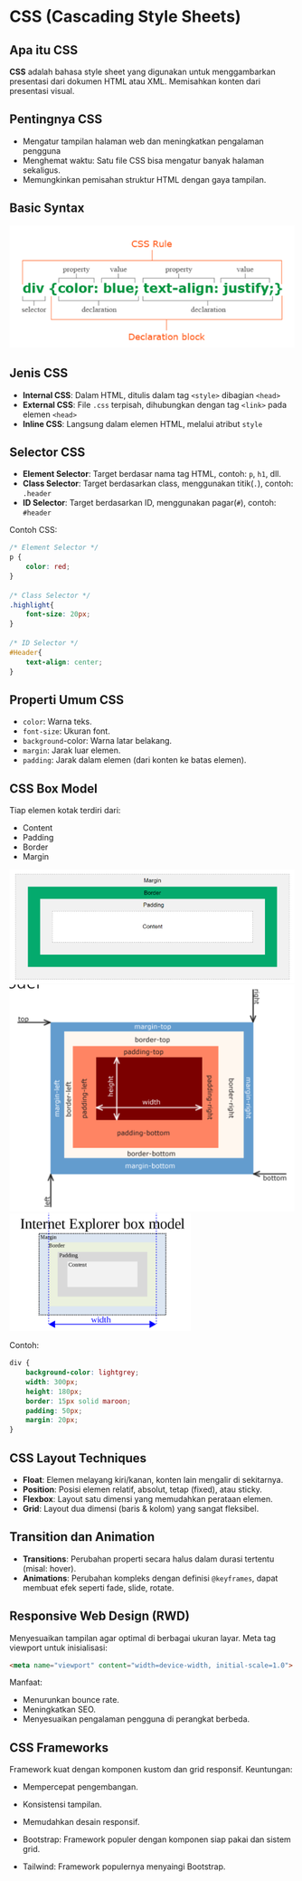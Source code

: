 # CSS (Cascading Style Sheets)

## Apa itu CSS

**CSS** adalah bahasa style sheet yang digunakan untuk menggambarkan presentasi dari dokumen HTML atau XML. Memisahkan konten dari presentasi visual.

## Pentingnya CSS

- Mengatur tampilan halaman web dan meningkatkan pengalaman pengguna
- Menghemat waktu: Satu file CSS bisa mengatur banyak halaman sekaligus.
- Memungkinkan pemisahan struktur HTML dengan gaya tampilan.

## Basic Syntax

![CSS_Basic](/assets/Materi_3/CSS_Basic.png)

## Jenis CSS

- **Internal CSS**: Dalam HTML, ditulis dalam tag `<style>` dibagian `<head>`
- **External CSS**: File `.css` terpisah, dihubungkan dengan tag `<link>` pada elemen `<head>`
- **Inline CSS**: Langsung dalam elemen HTML, melalui atribut `style`

## Selector CSS

- **Element Selector**: Target berdasar nama tag HTML, contoh: `p`, `h1`, dll.
- **Class Selector**: Target berdasarkan class, menggunakan titik(`.`), contoh: `.header`
- **ID Selector**: Target berdasarkan ID, menggunakan pagar(`#`), contoh: `#header`

Contoh CSS:

```css
/* Element Selector */
p {
    color: red;
}

/* Class Selector */
.highlight{
    font-size: 20px;
}

/* ID Selector */
#Header{
    text-align: center;
}
```

## Properti Umum CSS

- `color`: Warna teks.
- `font-size`: Ukuran font.
- `background`-color: Warna latar belakang.
- `margin`: Jarak luar elemen.
- `padding`: Jarak dalam elemen (dari konten ke batas elemen).

## CSS Box Model

Tiap elemen kotak terdiri dari:
- Content
- Padding
- Border
- Margin

![Box](/assets/Materi_3/Box.png)
![BoxModel](/assets/Materi_3/BoxModel.png)
![BoxWidth](/assets/Materi_3/BoxWidth.png)

Contoh:
```css
div {
    background-color: lightgrey;
    width: 300px;
    height: 180px;
    border: 15px solid maroon;
    padding: 50px;
    margin: 20px;
}
```

## CSS Layout Techniques

- **Float**: Elemen melayang kiri/kanan, konten lain mengalir di sekitarnya.
- **Position**: Posisi elemen relatif, absolut, tetap (fixed), atau sticky.
- **Flexbox**: Layout satu dimensi yang memudahkan perataan elemen.
- **Grid**: Layout dua dimensi (baris & kolom) yang sangat fleksibel.

## Transition dan Animation

- **Transitions**: Perubahan properti secara halus dalam durasi tertentu (misal: hover).
- **Animations**: Perubahan kompleks dengan definisi `@keyframes`, dapat membuat efek seperti fade, slide, rotate.

## Responsive Web Design (RWD)

Menyesuaikan tampilan agar optimal di berbagai ukuran layar. Meta tag viewport untuk inisialisasi:
```html
<meta name="viewport" content="width=device-width, initial-scale=1.0">
```

Manfaat:
- Menurunkan bounce rate.
- Meningkatkan SEO.
- Menyesuaikan pengalaman pengguna di perangkat berbeda.

## CSS Frameworks

Framework kuat dengan komponen kustom dan grid responsif. Keuntungan:
  - Mempercepat pengembangan.
  - Konsistensi tampilan.
  - Memudahkan desain responsif.

- Bootstrap: Framework populer dengan komponen siap pakai dan sistem grid.
  
- Tailwind: Framework populernya menyaingi Bootstrap.